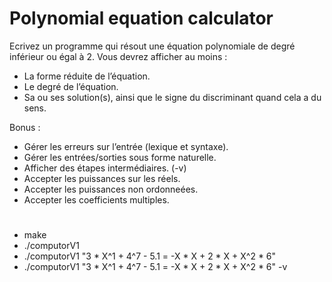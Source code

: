 # Polynomial equation calculator

Ecrivez un programme qui résout une équation polynomiale de degré inférieur ou égal
à 2. Vous devrez afficher au moins :
- La forme réduite de l’équation.
- Le degré de l’équation.
- Sa ou ses solution(s), ainsi que le signe du discriminant quand cela a du sens.

Bonus :
- Gérer les erreurs sur l’entrée (lexique et syntaxe).
- Gérer les entrées/sorties sous forme naturelle.
- Afficher des étapes intermédiaires. (-v)
- Accepter les puissances sur les réels.
- Accepter les puissances non ordonneées.
- Accepter les coefficients multiples.

#
* make
* ./computorV1
* ./computorV1 "3 * X^1 + 4^7 - 5.1 = -X * X + 2 * X + X^2 * 6"
* ./computorV1 "3 * X^1 + 4^7 - 5.1 = -X * X + 2 * X + X^2 * 6" -v
